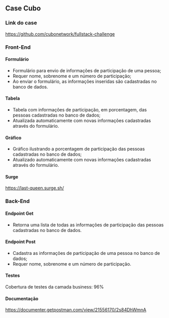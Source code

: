 ## Case Cubo

### Link do case
<https://github.com/cubonetwork/fullstack-challenge>

### Front-End

#### Formulário
- Formulário para envio de informações de participação de uma pessoa;
- Requer nome, sobrenome e um número de participação;
- Ao enviar o formulário, as informações inseridas são cadastradas no banco de dados.

#### Tabela
- Tabela com informações de participação, em porcentagem, das pessoas cadastradas no banco de dados;
- Atualizada automaticamente com novas informações cadastradas através do formulário.

#### Gráfico
- Gráfico ilustrando a porcentagem de participação das pessoas cadastradas no banco de dados;
- Atualizado automaticamente com novas informações cadastradas através do formulário.

#### Surge
<https://last-queen.surge.sh/>

### Back-End

#### Endpoint Get
- Retorna uma lista de todas as informações de participação das pessoas cadastradas no banco de dados.

#### Endpoint Post
- Cadastra as informações de participação de uma pessoa no banco de dados;
- Requer nome, sobrenome e um número de participação.

#### Testes
Cobertura de testes da camada business: 96%

#### Documentação
<https://documenter.getpostman.com/view/21556170/2s84DhWmnA>